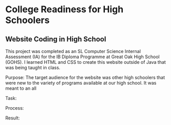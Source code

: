 # College Readiness for High Schoolers

## Website Coding in High School

This project was completed as an SL Computer Science Internal Assessment (IA) for the IB Diploma Programme at Great Oak High School (GOHS). 
I learned HTML and CSS to create this website outside of Java that was being taught in class. 

Purpose: The target audience for the website was other high schoolers that were new to the variety of programs available at our high school. It was meant to an all 

Task:

Process:

Result: 

